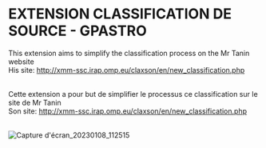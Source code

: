 # EXTENSION CLASSIFICATION DE SOURCE - GPASTRO

This extension aims to simplify the classification process on the Mr Tanin website <br>
His site: http://xmm-ssc.irap.omp.eu/claxson/en/new_classification.php<br><br>

Cette extension a pour but de simplifier le processus ce classification sur le site de Mr Tanin <br>
Son site: http://xmm-ssc.irap.omp.eu/claxson/en/new_classification.php<br><br>

![Capture d'écran_20230108_112515](https://github.com/Le-Mouton/EXTENSION---GPASTRO/assets/65040124/3f3a976a-6db4-46d1-a250-af0fc6540158)

